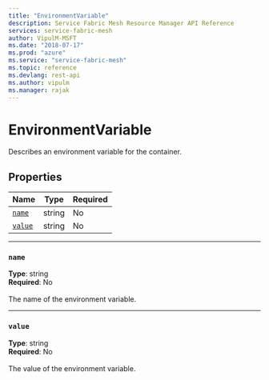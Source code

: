 ```yaml
---
title: "EnvironmentVariable"
description: Service Fabric Mesh Resource Manager API Reference
services: service-fabric-mesh
author: VipulM-MSFT
ms.date: "2018-07-17"
ms.prod: "azure"
ms.service: "service-fabric-mesh"
ms.topic: reference
ms.devlang: rest-api
ms.author: vipulm
ms.manager: rajak
---
```

# EnvironmentVariable

Describes an environment variable for the container.

## Properties
| Name | Type | Required |
| --- | --- | --- |
| [`name`](#name) | string | No |
| [`value`](#value) | string | No |

____
### `name`
__Type__: string <br/>
__Required__: No<br/>
<br/>
The name of the environment variable.

____
### `value`
__Type__: string <br/>
__Required__: No<br/>
<br/>
The value of the environment variable.
